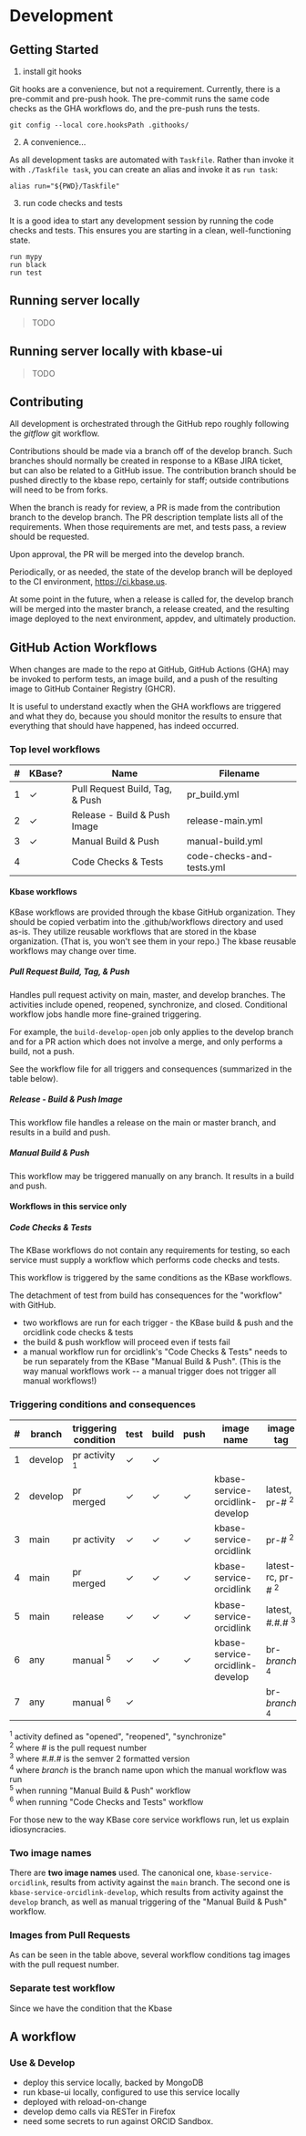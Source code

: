 # Development

## Getting Started

1.  install git hooks

Git hooks are a convenience, but not a requirement. Currently, there is a pre-commit and pre-push hook. The pre-commit runs the same code checks as the GHA workflows do, and the pre-push runs the tests.

```shell
git config --local core.hooksPath .githooks/
```

2. A convenience...

As all development tasks are automated with `Taskfile`. Rather than invoke it with `./Taskfile task`, you can create an alias and invoke it as `run task`:

```shell
alias run="${PWD}/Taskfile"
```

3. run code checks and tests

It is a good idea to start any development session by running the code checks and tests. This ensures you are starting in a clean, well-functioning state.

```shell
run mypy
run black
run test
```

## Running server locally 

> TODO

## Running server locally with kbase-ui

> TODO 

## Contributing

All development is orchestrated through the GitHub repo roughly following the *gitflow* git workflow.

Contributions should be made via a branch off of the develop branch. Such branches should normally be created in response to a KBase JIRA ticket, but can also be related to a GitHub issue. The contribution branch should be pushed directly to the kbase repo, certainly for staff; outside contributions will need to be from forks.

When the branch is ready for review, a PR is made from the contribution branch to the develop branch. The PR description template lists all of the requirements. When those requirements are met, and tests pass, a review should be requested.

Upon approval, the PR will be merged into the develop branch.

Periodically, or as needed, the state of the develop branch will be deployed to the CI environment, https://ci.kbase.us.

At some point in the future, when a release is called for, the develop branch will be merged into the master branch, a release created, and the resulting image deployed to the next environment, appdev, and ultimately production.

## GitHub Action Workflows

When changes are made to the repo at GitHub, GitHub Actions (GHA) may be invoked to perform tests, an image build, and a push of the resulting image to GitHub Container Registry (GHCR).

It is useful to understand exactly when the GHA workflows are triggered and what they do, because you should monitor the results to ensure that everything that should have happened, has indeed occurred.

### Top level workflows

| # | KBase? | Name                            | Filename                  | 
|---|--------|---------------------------------|---------------------------|
| 1 | ✓      | Pull Request Build, Tag, & Push | pr_build.yml              | 
| 2 | ✓      | Release - Build & Push Image    | release-main.yml          |
| 3 | ✓      | Manual Build & Push             | manual-build.yml          |
| 4 |        | Code Checks & Tests             | code-checks-and-tests.yml |

#### Kbase workflows

KBase workflows are provided through the kbase GitHub organization. They should be copied verbatim into the .github/workflows directory and used as-is. They utilize reusable workflows that are stored in the kbase organization. (That is, you won't see them in your repo.) The kbase reusable workflows may change over time.

##### Pull Request Build, Tag, & Push

Handles pull request activity on main, master, and develop branches. The activities include opened, reopened, synchronize, and closed. Conditional workflow jobs handle more fine-grained triggering. 

For example, the `build-develop-open` job only applies to the develop branch and for a PR action which does not involve a merge, and only performs a build, not a push.

See the workflow file for all triggers and consequences (summarized in the table below).

##### Release - Build & Push Image

This workflow file handles a release on the main or master branch, and results in a build and push.

##### Manual Build & Push

This workflow may be triggered manually on any branch. It results in a build and push.

#### Workflows in this service only

##### Code Checks & Tests

The KBase workflows do not contain any requirements for testing, so each service must supply a workflow which performs code checks and tests.

This workflow is triggered by the same conditions as the KBase workflows.

The detachment of test from build has consequences for the "workflow" with GitHub. 

- two workflows are run for each trigger - the KBase build & push and the orcidlink code checks & tests
- the build & push workflow will proceed even if tests fail
- a manual workflow run for orcidlink's "Code Checks & Tests" needs to be run separately from the KBase "Manual Build & Push". (This is the way manual workflows work -- a manual trigger does not trigger all manual workflows!)

### Triggering conditions and consequences

| # | branch  | triggering condition     | test | build | push | image name                      | image tag                      |
|---|---------|--------------------------|------|-------|------|---------------------------------|--------------------------------|
| 1 | develop | pr activity <sup>1</sup> | ✓    | ✓     |      |                                 |                                |
| 2 | develop | pr merged                | ✓    | ✓     | ✓    | kbase-service-orcidlink-develop | latest, pr-_#_ <sup>2</sup>    |
| 3 | main    | pr activity              | ✓    | ✓     | ✓    | kbase-service-orcidlink         | pr-_#_ <sup>2</sup>            |
| 4 | main    | pr merged                | ✓    | ✓     | ✓    | kbase-service-orcidlink         | latest-rc, pr-_#_ <sup>2</sup> |
| 5 | main    | release                  | ✓    | ✓     | ✓    | kbase-service-orcidlink         | latest, _#.#.#_ <sup>3</sup>   |
| 6 | any     | manual <sup>5</sup>      | ✓    | ✓     | ✓    | kbase-service-orcidlink-develop | br-_branch_ <sup>4</sup>       |
| 7 | any     | manual <sup>6</sup>      | ✓    |       |      |                                 | br-_branch_ <sup>4</sup>       |

<sup>1</sup> activity defined as "opened", "reopened", "synchronize"   
<sup>2</sup> where _#_ is the pull request number  
<sup>3</sup> where _#.#.#_ is the semver 2 formatted version  
<sup>4</sup> where _branch_ is the branch name upon which the manual workflow was run  
<sup>5</sup> when running "Manual Build & Push" workflow  
<sup>6</sup> when running "Code Checks and Tests" workflow

For those new to the way KBase core service workflows run, let us explain idiosyncracies.

### Two image names

There are **two image names** used. The canonical one, `kbase-service-orcidlink`, results from activity against the `main` branch. The second one is `kbase-service-orcidlink-develop`, which results from activity against the `develop` branch, as well as manual triggering of the "Manual Build & Push" workflow.

### Images from Pull Requests

As can be seen in the table above, several workflow conditions tag images with the pull request number.

### Separate test workflow

Since we have the condition that the Kbase 


 

## A workflow

### Use & Develop

- deploy this service locally, backed by MongoDB
- run kbase-ui locally, configured to use this service locally
- deployed with reload-on-change 
- develop demo calls via RESTer in Firefox
- need some secrets to run against ORCID Sandbox.

